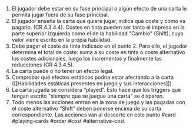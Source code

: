 1. El jugador debe estar en su fase principal o algún efecto de una carta le permita jugar fuera de su fase principal.
2. El jugador enseña la carta que quiere jugar, indica qué coste y como va pagarlo. (CR 4.3.4.4). Costes en tinta pueden ser tanto el impreso en la parte superior izquierda como el de la habilidad "Cambio" (Shift), cuyo valor viene escrito en la propia habilidad.
3. Debe pagar el coste de tinta indicado en el punto 2. Para ello, el jugador determina el total de coste: suma a su coste en tinta o coste alternativo los costes adicionales, luego los incrementos y finalmente las reducciones (CR 4.3.4.5).
4. La carta puede o no tener un efecto legal.
5. Comprobar qué efectos estáticos podría estar afectando a la carta ([[Habilidades estáticas presentes en juego y sus interacciones]]).
6. La carta jugada se considera “played”. Esto hace que los triggers que tengan escrito "siempre que se juegue una carta" se disparen.
7. Todo menos las acciones entran en la zona de juego y las pagadas con el coste alternativo “Shift” deben ponerse encima de su carta correspondiente. Las acciones van al descarte en este punto
#card #playing-cards #order #cost #alternative-cost 
